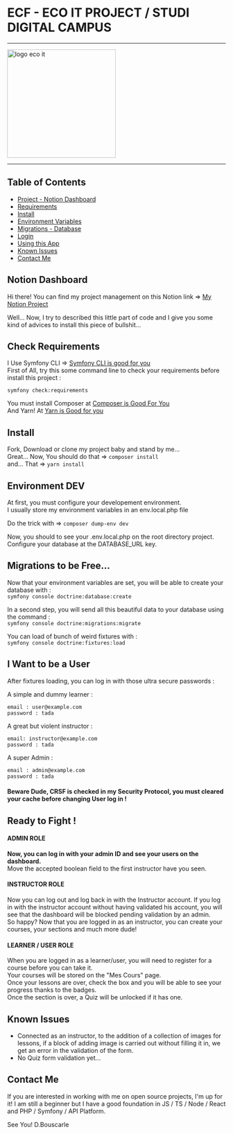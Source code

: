 # ECF - ECO IT PROJECT / STUDI DIGITAL CAMPUS

<hr />

<img src="https://zupimages.net/up/22/11/nfdm.png" alt="logo eco it" width="250px" height="auto" />

<hr />

## Table of Contents
- [Project - Notion Dashboard](#notion-dashboard)
- [Requirements](#check-requirements)
- [Install](#install)
- [Environment Variables](#environment-dev)
- [Migrations - Database](#migrations-to-be-free)
- [Login](#ready-to-fight)
- [Using this App](#i-want-to-be-a-user)
- [Known Issues](#known-issues)
- [Contact Me](#contact-me)


## Notion Dashboard

Hi there! You can find my project management on this Notion link => [My Notion Project](https://coffee-comic-8d3.notion.site/37fcafe356514e68ac0400ee902792b1?v=94015e345f4844d7bffc321ff7c0629f)

Well... Now, I try to described this little part of code and I give you some kind of advices to install this piece of bullshit...

## Check Requirements

I Use Symfony CLI => [Symfony CLI is good for you](https://symfony.com/download)  
First of All, try this some command line to check your requirements before install this project :

`symfony check:requirements`

You must install Composer at [Composer is Good For You](https://getcomposer.org/)  
And Yarn! At [Yarn is Good for you](https://yarnpkg.com/getting-started/install)

## Install

Fork, Download or clone my project baby and stand by me...  
Great... Now, You should do that => `composer install`  
and... That => `yarn install`

## Environment DEV

At first, you must configure your developement environment.  
I usually store my environment variables in an env.local.php file

Do the trick with => `composer dump-env dev`

Now, you should to see your .env.local.php on the root directory project.  
Configure your database at the DATABASE_URL key.

## Migrations to be Free...

Now that your environment variables are set, you will be able to create your database with :  
`symfony console doctrine:database:create`

In a second step, you will send all this beautiful data to your database using the command :  
`symfony console doctrine:migrations:migrate`

You can load of bunch of weird fixtures with :  
`symfony console doctrine:fixtures:load`

## I Want to be a User

After fixtures loading, you can log in with those ultra secure passwords :

A simple and dummy learner :  
```
email : user@example.com
password : tada
```

A great but violent instructor :  
```
email: instructor@example.com
password : tada
```

A super Admin :  
```
email : admin@example.com
password : tada
```

#### <b>Beware Dude, CRSF is checked in my Security Protocol, you must cleared your cache before changing User log in !</b>

## Ready to Fight !

#### ADMIN ROLE
<b>Now, you can log in with your admin ID and see your users on the dashboard.</b>  
Move the accepted boolean field to the first instructor have you seen.

#### INSTRUCTOR ROLE
Now you can log out and log back in with the Instructor account.
If you log in with the instructor account without having validated his account, you will see that the dashboard will be blocked pending validation by an admin.   
So happy? Now that you are logged in as an instructor, you can create your courses, your sections and much more dude!  

#### LEARNER / USER ROLE
When you are logged in as a learner/user, you will need to register for a course before you can take it.  
Your courses will be stored on the "Mes Cours" page.  
Once your lessons are over, check the box and you will be able to see your progress thanks to the badges.  
Once the section is over, a Quiz will be unlocked if it has one.

## Known Issues
- Connected as an instructor, to the addition of a collection of images for lessons, if a block of adding image is carried out without filling it in, we get an error in the validation of the form.
- No Quiz form validation yet...

## Contact Me
If you are interested in working with me on open source projects, I'm up for it! I am still a beginner but I have a good foundation in JS / TS / Node / React and PHP / Symfony / API Platform.

See You!
D.Bouscarle